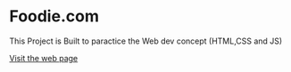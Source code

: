 # Foodie.com
This Project is Built to paractice the Web dev concept (HTML,CSS and JS)

<a href="https://foodie-online1.netlify.app/" target="_blank">Visit the web page</a>

